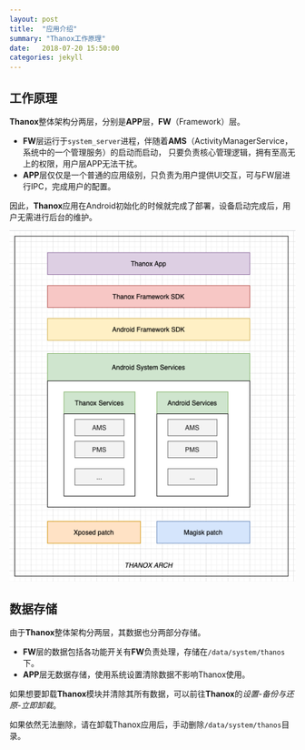 ```yaml
---
layout: post
title:  "应用介绍"
summary: "Thanox工作原理"
date:   2018-07-20 15:50:00
categories: jekyll
---
```


<!-- more -->

## 工作原理
**Thanox**整体架构分两层，分别是**APP**层，**FW**（Framework）层。

* **FW**层运行于`system_server`进程，伴随着**AMS**（ActivityManagerService，系统中的一个管理服务）的启动而启动，
只要负责核心管理逻辑，拥有至高无上的权限，用户层APP无法干扰。
* **APP**层仅仅是一个普通的应用级别，只负责为用户提供UI交互，可与FW层进行IPC，完成用户的配置。

因此，**Thanox**应用在Android初始化的时候就完成了部署，设备启动完成后，用户无需进行后台的维护。



![thanox-arch](assets/images/thanox-arch.png)





## 数据存储

由于**Thanox**整体架构分两层，其数据也分两部分存储。

* **FW**层的数据包括各功能开关有**FW**负责处理，存储在`/data/system/thanos`下。
* **APP**层无数据存储，使用系统设置清除数据不影响Thanox使用。

如果想要卸载**Thanox**模块并清除其所有数据，可以前往**Thanox**的*设置-备份与还原-立即卸载*。

如果依然无法删除，请在卸载Thanox应用后，手动删除`/data/system/thanos`目录。